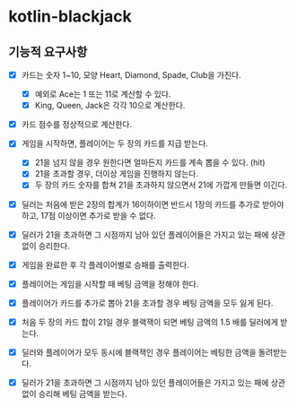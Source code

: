 # kotlin-blackjack

## 기능적 요구사항
- [x] 카드는 숫자 1~10, 모양 Heart, Diamond, Spade, Club을 가진다.
  - [x] 예외로 Ace는 1 또는 11로 계산할 수 있다.
  - [x] King, Queen, Jack은 각각 10으로 계산한다.
- [x] 카드 점수를 정상적으로 계산한다.
- [x] 게임을 시작하면, 플레이어는 두 장의 카드를 지급 받는다.
  - [x] 21을 넘지 않을 경우 원한다면 얼마든지 카드를 계속 뽑을 수 있다. (hit)
  - [x] 21을 초과할 경우, 더이상 게임을 진행하지 않는다.
  - [x] 두 장의 카드 숫자를 합쳐 21을 초과하지 않으면서 21에 가깝게 만들면 이긴다.
- [x] 딜러는 처음에 받은 2장의 합계가 16이하이면 반드시 1장의 카드를 추가로 받아야 하고, 17점 이상이면 추가로 받을 수 없다. 
- [x] 딜러가 21을 초과하면 그 시점까지 남아 있던 플레이어들은 가지고 있는 패에 상관 없이 승리한다. 
- [x] 게임을 완료한 후 각 플레이어별로 승패를 출력한다.
- [x] 플레이어는 게임을 시작할 때 베팅 금액을 정해야 한다.
- [x] 플레이어가 카드를 추가로 뽑아 21을 초과할 경우 베팅 금액을 모두 잃게 된다.
- [x] 처음 두 장의 카드 합이 21일 경우 블랙잭이 되면 베팅 금액의 1.5 배를 딜러에게 받는다. 
- [x] 딜러와 플레이어가 모두 동시에 블랙잭인 경우 플레이어는 베팅한 금액을 돌려받는다.
- [x] 딜러가 21을 초과하면 그 시점까지 남아 있던 플레이어들은 가지고 있는 패에 상관 없이 승리해 베팅 금액을 받는다.

